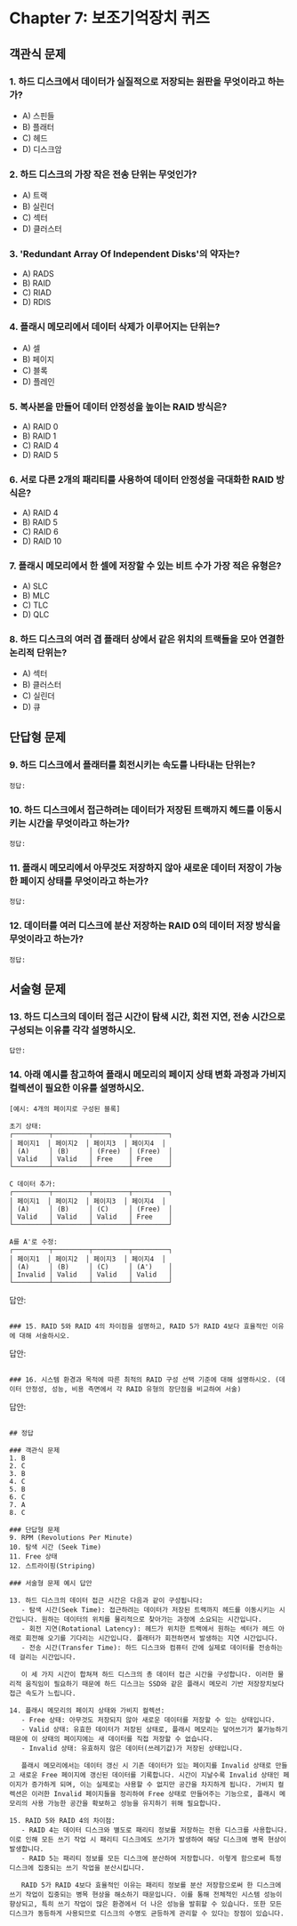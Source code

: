 # Chapter 7: 보조기억장치 퀴즈

## 객관식 문제

### 1. 하드 디스크에서 데이터가 실질적으로 저장되는 원판을 무엇이라고 하는가?
- A) 스핀들
- B) 플래터
- C) 헤드
- D) 디스크암

### 2. 하드 디스크의 가장 작은 전송 단위는 무엇인가?
- A) 트랙
- B) 실린더
- C) 섹터
- D) 클러스터

### 3. 'Redundant Array Of Independent Disks'의 약자는?
- A) RADS
- B) RAID
- C) RIAD
- D) RDIS

### 4. 플래시 메모리에서 데이터 삭제가 이루어지는 단위는?
- A) 셀
- B) 페이지
- C) 블록
- D) 플레인

### 5. 복사본을 만들어 데이터 안정성을 높이는 RAID 방식은?
- A) RAID 0
- B) RAID 1
- C) RAID 4
- D) RAID 5

### 6. 서로 다른 2개의 패리티를 사용하여 데이터 안정성을 극대화한 RAID 방식은?
- A) RAID 4
- B) RAID 5
- C) RAID 6
- D) RAID 10

### 7. 플래시 메모리에서 한 셀에 저장할 수 있는 비트 수가 가장 적은 유형은?
- A) SLC
- B) MLC
- C) TLC
- D) QLC

### 8. 하드 디스크의 여러 겹 플래터 상에서 같은 위치의 트랙들을 모아 연결한 논리적 단위는?
- A) 섹터
- B) 클러스터
- C) 실린더
- D) 큐

## 단답형 문제

### 9. 하드 디스크에서 플래터를 회전시키는 속도를 나타내는 단위는?
```
정답:
```

### 10. 하드 디스크에서 접근하려는 데이터가 저장된 트랙까지 헤드를 이동시키는 시간을 무엇이라고 하는가?
```
정답:
```

### 11. 플래시 메모리에서 아무것도 저장하지 않아 새로운 데이터 저장이 가능한 페이지 상태를 무엇이라고 하는가?
```
정답:
```

### 12. 데이터를 여러 디스크에 분산 저장하는 RAID 0의 데이터 저장 방식을 무엇이라고 하는가?
```
정답:
```

## 서술형 문제

### 13. 하드 디스크의 데이터 접근 시간이 탐색 시간, 회전 지연, 전송 시간으로 구성되는 이유를 각각 설명하시오.
```
답안:
```

### 14. 아래 예시를 참고하여 플래시 메모리의 페이지 상태 변화 과정과 가비지 컬렉션이 필요한 이유를 설명하시오.
```
[예시: 4개의 페이지로 구성된 블록]
  
초기 상태:
┌─────────┬─────────┬─────────┬─────────┐
│ 페이지1  │ 페이지2  │ 페이지3  │ 페이지4  │
│ (A)     │ (B)     │ (Free)  │ (Free)  │
│ Valid   │ Valid   │ Free    │ Free    │
└─────────┴─────────┴─────────┴─────────┘
  
C 데이터 추가:
┌─────────┬─────────┬─────────┬─────────┐
│ 페이지1  │ 페이지2  │ 페이지3  │ 페이지4  │
│ (A)     │ (B)     │ (C)     │ (Free)  │
│ Valid   │ Valid   │ Valid   │ Free    │
└─────────┴─────────┴─────────┴─────────┘
  
A를 A'로 수정:
┌─────────┬─────────┬─────────┬─────────┐
│ 페이지1  │ 페이지2  │ 페이지3  │ 페이지4  │
│ (A)     │ (B)     │ (C)     │ (A')    │
│ Invalid │ Valid   │ Valid   │ Valid   │
└─────────┴─────────┴─────────┴─────────┘
```

답안:
```

### 15. RAID 5와 RAID 4의 차이점을 설명하고, RAID 5가 RAID 4보다 효율적인 이유에 대해 서술하시오.
```
답안:
```

### 16. 시스템 환경과 목적에 따른 최적의 RAID 구성 선택 기준에 대해 설명하시오. (데이터 안정성, 성능, 비용 측면에서 각 RAID 유형의 장단점을 비교하여 서술)
```
답안:
```

## 정답

### 객관식 문제
1. B
2. C
3. B
4. C
5. B
6. C
7. A
8. C

### 단답형 문제
9. RPM (Revolutions Per Minute)
10. 탐색 시간 (Seek Time)
11. Free 상태
12. 스트라이핑(Striping)

### 서술형 문제 예시 답안

13. 하드 디스크의 데이터 접근 시간은 다음과 같이 구성됩니다:
   - 탐색 시간(Seek Time): 접근하려는 데이터가 저장된 트랙까지 헤드를 이동시키는 시간입니다. 원하는 데이터의 위치를 물리적으로 찾아가는 과정에 소요되는 시간입니다.
   - 회전 지연(Rotational Latency): 헤드가 위치한 트랙에서 원하는 섹터가 헤드 아래로 회전해 오기를 기다리는 시간입니다. 플래터가 회전하면서 발생하는 지연 시간입니다.
   - 전송 시간(Transfer Time): 하드 디스크와 컴퓨터 간에 실제로 데이터를 전송하는 데 걸리는 시간입니다.
   
   이 세 가지 시간이 합쳐져 하드 디스크의 총 데이터 접근 시간을 구성합니다. 이러한 물리적 움직임이 필요하기 때문에 하드 디스크는 SSD와 같은 플래시 메모리 기반 저장장치보다 접근 속도가 느립니다.

14. 플래시 메모리의 페이지 상태와 가비지 컬렉션:
   - Free 상태: 아무것도 저장되지 않아 새로운 데이터를 저장할 수 있는 상태입니다.
   - Valid 상태: 유효한 데이터가 저장된 상태로, 플래시 메모리는 덮어쓰기가 불가능하기 때문에 이 상태의 페이지에는 새 데이터를 직접 저장할 수 없습니다.
   - Invalid 상태: 유효하지 않은 데이터(쓰레기값)가 저장된 상태입니다.
   
   플래시 메모리에서는 데이터 갱신 시 기존 데이터가 있는 페이지를 Invalid 상태로 만들고 새로운 Free 페이지에 갱신된 데이터를 기록합니다. 시간이 지날수록 Invalid 상태인 페이지가 증가하게 되며, 이는 실제로는 사용할 수 없지만 공간을 차지하게 됩니다. 가비지 컬렉션은 이러한 Invalid 페이지들을 정리하여 Free 상태로 만들어주는 기능으로, 플래시 메모리의 사용 가능한 공간을 확보하고 성능을 유지하기 위해 필요합니다.

15. RAID 5와 RAID 4의 차이점:
   - RAID 4는 데이터 디스크와 별도로 패리티 정보를 저장하는 전용 디스크를 사용합니다. 이로 인해 모든 쓰기 작업 시 패리티 디스크에도 쓰기가 발생하여 해당 디스크에 병목 현상이 발생합니다.
   - RAID 5는 패리티 정보를 모든 디스크에 분산하여 저장합니다. 이렇게 함으로써 특정 디스크에 집중되는 쓰기 작업을 분산시킵니다.
   
   RAID 5가 RAID 4보다 효율적인 이유는 패리티 정보를 분산 저장함으로써 한 디스크에 쓰기 작업이 집중되는 병목 현상을 해소하기 때문입니다. 이를 통해 전체적인 시스템 성능이 향상되고, 특히 쓰기 작업이 많은 환경에서 더 나은 성능을 발휘할 수 있습니다. 또한 모든 디스크가 동등하게 사용되므로 디스크의 수명도 균등하게 관리할 수 있다는 장점이 있습니다.
